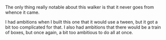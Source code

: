 The only thing really notable about this walker is that it never goes from whence it came.

I had ambitions when I built this one that it would use a tween, but it got a bit too complicated for that.  I also had ambitions that there would be a train of boxes, but once again, a bit too ambitious to do all at once.
